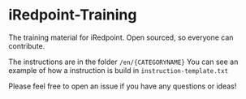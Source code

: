 # iRedpoint-Training
The training material for iRedpoint. Open sourced, so everyone can contribute.

The instructions are in the folder `/en/{CATEGORYNAME}`
You can see an example of how a instruction is build in `instruction-template.txt`

Please feel free to open an issue if you have any questions or ideas!

